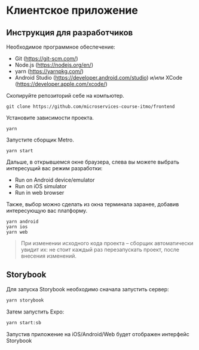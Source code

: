 # Клиентское приложение

## Инструкция для разработчиков

Необходимое программное обеспечение:

- Git (https://git-scm.com/)
- Node.js (https://nodejs.org/en/)
- yarn (https://yarnpkg.com/)
- Android Studio (https://developer.android.com/studio) и/или XCode (https://developer.apple.com/xcode/)

Скопируйте репозиторий себе на компьютер.

```
git clone https://github.com/microservices-course-itmo/frontend
```

Установите зависимости проекта.

```
yarn
```

Запустите сборщик Metro.

```
yarn start
```

Дальше, в открывшемся окне браузера, слева вы можете выбрать интересущий вас режим разработки:

- Run on Android device/emulator
- Run on iOS simulator
- Run in web browser

Также, выбор можно сделать из окна терминала заранее, добавив интересующую вас платформу.

```
yarn android
yarn ios
yarn web
```

> При изменении исходного кода проекта – сборщик автоматически увидит их: не стоит каждый раз перезапускать проект, после внесения изменений.

## Storybook

Для запуска Storybook необходимо сначала запустить сервер:

```bash
yarn storybook
```

Затем запустить Expo:

```bash
yarn start:sb
```

Запустив приложение на iOS/Android/Web будет отображен интерфейс Storybook
